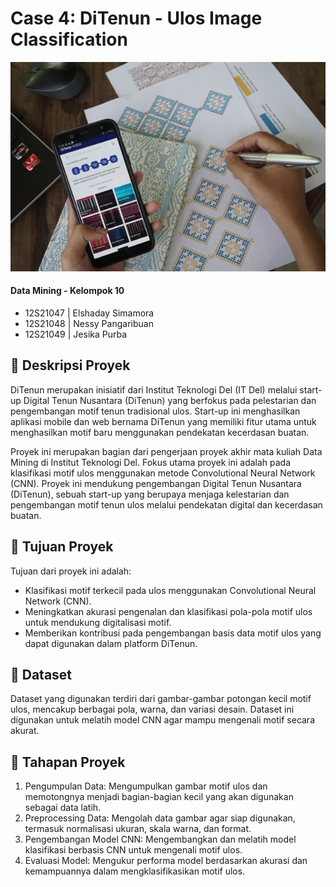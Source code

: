 # Case 4: DiTenun - Ulos Image Classification
<div align="center">
  <img src="DiTenun.png" alt="DiTenun Logo" width="1000"/>
</div>

#### Data Mining - Kelompok 10
- 12S21047 | Elshaday Simamora
- 12S21048 | Nessy Pangaribuan
- 12S21049 | Jesika Purba

## 📑 Deskripsi Proyek
DiTenun merupakan inisiatif dari Institut Teknologi Del (IT Del) melalui start-up Digital Tenun Nusantara (DiTenun) yang berfokus pada pelestarian dan pengembangan motif tenun tradisional ulos. Start-up ini menghasilkan aplikasi mobile dan web bernama DiTenun yang memiliki fitur utama untuk menghasilkan motif baru menggunakan pendekatan kecerdasan buatan. 

Proyek ini merupakan bagian dari pengerjaan proyek akhir mata kuliah Data Mining di Institut Teknologi Del. Fokus utama proyek ini adalah pada klasifikasi motif ulos menggunakan metode Convolutional Neural Network (CNN). Proyek ini mendukung pengembangan Digital Tenun Nusantara (DiTenun), sebuah start-up yang berupaya menjaga kelestarian dan pengembangan motif tenun ulos melalui pendekatan digital dan kecerdasan buatan.

## 📌 Tujuan Proyek
Tujuan dari proyek ini adalah:
- Klasifikasi motif terkecil pada ulos menggunakan Convolutional Neural Network (CNN).
- Meningkatkan akurasi pengenalan dan klasifikasi pola-pola motif ulos untuk mendukung digitalisasi motif.
- Memberikan kontribusi pada pengembangan basis data motif ulos yang dapat digunakan dalam platform DiTenun.

## 📁 Dataset
Dataset yang digunakan terdiri dari gambar-gambar potongan kecil motif ulos, mencakup berbagai pola, warna, dan variasi desain. Dataset ini digunakan untuk melatih model CNN agar mampu mengenali motif secara akurat.

## 🔢 Tahapan Proyek
1. Pengumpulan Data: Mengumpulkan gambar motif ulos dan memotongnya menjadi bagian-bagian kecil yang akan digunakan sebagai data latih.
2. Preprocessing Data: Mengolah data gambar agar siap digunakan, termasuk normalisasi ukuran, skala warna, dan format.
3. Pengembangan Model CNN: Mengembangkan dan melatih model klasifikasi berbasis CNN untuk mengenali motif ulos.
4. Evaluasi Model: Mengukur performa model berdasarkan akurasi dan kemampuannya dalam mengklasifikasikan motif ulos.



